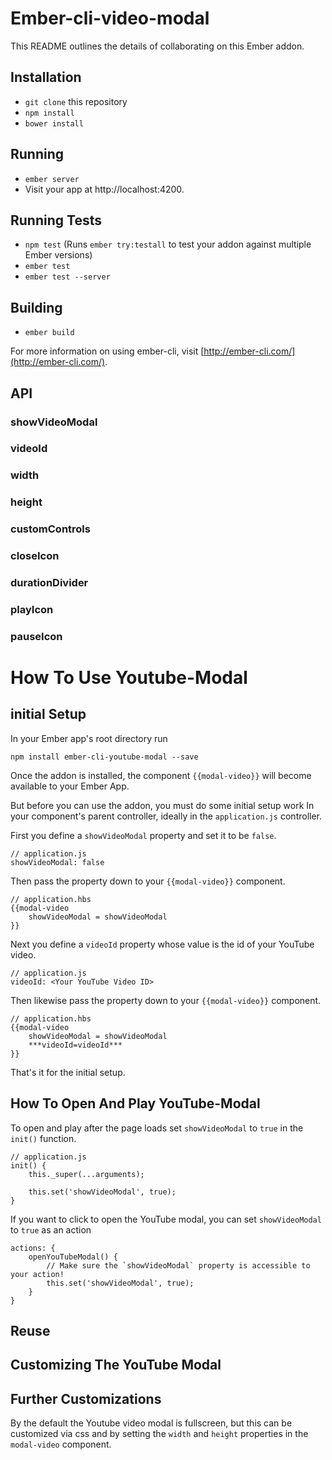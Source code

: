 # Ember-cli-video-modal

This README outlines the details of collaborating on this Ember addon.

## Installation

* `git clone` this repository
* `npm install`
* `bower install`

## Running

* `ember server`
* Visit your app at http://localhost:4200.

## Running Tests

* `npm test` (Runs `ember try:testall` to test your addon against multiple Ember versions)
* `ember test`
* `ember test --server`

## Building

* `ember build`

For more information on using ember-cli, visit [http://ember-cli.com/](http://ember-cli.com/).

## API

### showVideoModal
### videoId

### width
### height
### customControls

### closeIcon
### durationDivider
### playIcon
### pauseIcon


# How To Use Youtube-Modal 

## initial Setup

In your Ember app's root directory run

`npm install ember-cli-youtube-modal --save`

Once the addon is installed, the component `{{modal-video}}` will become available to your Ember App. 

But before you can use the addon, you must do some initial setup work In your component's parent controller, ideally in the `application.js` controller.

First you define a `showVideoModal` property and set it to be `false`.

```
// application.js
showVideoModal: false
```

Then pass the property down to your `{{modal-video}}` component.

```
// application.hbs
{{modal-video
    showVideoModal = showVideoModal
}}
```

Next you define a `videoId` property whose value is the id of your YouTube video.

```
// application.js
videoId: <Your YouTube Video ID>
```

Then likewise pass the property down to your `{{modal-video}}` component.

```
// application.hbs
{{modal-video
    showVideoModal = showVideoModal  
    ***videoId=videoId***
}}
```

That's it for the initial setup.

## How To Open And Play YouTube-Modal

To open and play after the page loads set `showVideoModal` to `true` in the `init()` function.

```
// application.js
init() {
    this._super(...arguments);

    this.set('showVideoModal', true);
}
```

If you want to click to open the YouTube modal, you can set `showVideoModal` to `true` as an action

```
actions: {
    openYouTubeModal() {
        // Make sure the `showVideoModal` property is accessible to your action!
        this.set('showVideoModal', true);
    }
}
```

## Reuse

## Customizing The YouTube Modal

## Further Customizations

By the default the Youtube video modal is fullscreen, but this can be customized via css and by setting the `width` and `height` properties in the `modal-video` component.
